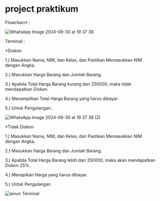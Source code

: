 # project praktikum

Flowchacrt : 

![WhatsApp Image 2024-09-30 at 19 37 38](https://github.com/user-attachments/assets/98a81d4d-0060-4f5d-8476-494dbf1d6b4c)

Terminal :

*Diskon

1.) Masukkan Nama, NIM, dan Kelas, dan Pastikan Memasukkan NIM dengan Angka.

2.) Masukkan Harga Barang dan Jumlah Barang.

3.) Apabila Total Harga Barang kurang dari 250000, maka tidak mendapatkan Diskon.

4.) Menampilkan Total Harga Barang yang harus dibayar.

5.) Untuk Pengulangan.

![WhatsApp Image 2024-09-30 at 19 37 38 (2)](https://github.com/user-attachments/assets/81a671be-db9e-4492-9e30-1dafe76e4eec)

*Tidak Diskon

1.) Masukkan Nama, NIM, dan Kelas, dan Pastikan Memasukkan NIM dengan Angka.

2.) Masukkan Harga Barang dan Jumlah Barang.

3.) Apabila Total Harga Barang lebih dari 250000, maka akan mendapatkan Diskon 25%.

4.) Menapikan Harga yang harus dibayar.

5.) Untuk Pengulangan

![ainun Terminal](https://github.com/user-attachments/assets/a103cd5c-f5e5-4743-938d-27de5564b740)



